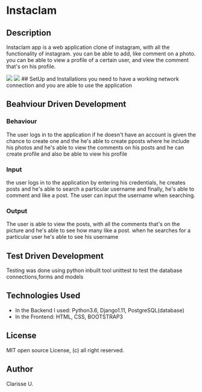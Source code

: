 # Instaclam
## Description
Instaclam app is a web application clone of instagram, with all the functionality of instagram. you can be able to add, like comment on a photo. you can be able to view a profile of a certain user, and view the comment that's on his profile.

<img src="/home/clarisse/Pictures/Screenshot from 2019-10-22 14-57-19.png">

<img src="/home/clarisse/Pictures/Screenshot from 2019-10-22 14-59-59.png">
## SetUp and Installations
you need to have a working network connection and you are able to use the application

## Beahviour Driven Development
### Behaviour
The user logs in to the application if he doesn't have an account is given the chance to create one and the he's able to create pposts where he include his photos and he's able to view the comments on his posts and he can create profile and also be able to view his profile

### Input
the user logs in to the application by entering his credentials, he creates posts and he's able to search a particular username and finally, he's able to comment and like a post. The user can input the username when searching.

### Output
The user is able to view the posts, with all the comments that's on the picture and he's able to see how many like a post. when he searches for a particular user he's able to see his username

## Test Driven Development
Testing was done using python inbuilt tool unittest to test the database connections,forms and models

## Technologies Used
* In the Backend I used: Python3.6,
                        Django1.11,
                        PostgreSQL(database)
* In the Frontend:  HTML,
                    CSS,
                    BOOTSTRAP3

## License
MIT open source License, (c) all right reserved.

## Author
Clarisse U.
